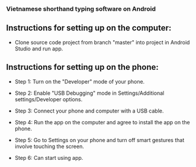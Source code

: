 ### Vietnamese shorthand typing software on Android

## Instructions for setting up on the computer:

- Clone source code project from branch "master" into project in Android Studio and run app.

## Instructions for setting up on the phone:

- Step 1: Turn on the "Developer" mode of your phone.

- Step 2: Enable "USB Debugging" mode in Settings/Additional settings/Developer options.

- Step 3: Connect your phone and computer with a USB cable.

- Step 4: Run the app on the computer and agree to install the app on the phone.

- Step 5: Go to Settings on your phone and turn off smart gestures that involve touching the screen.

- Step 6: Can start using app.

